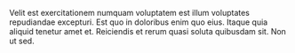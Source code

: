Velit est exercitationem numquam voluptatem est illum voluptates repudiandae excepturi. Est quo in doloribus enim quo eius. Itaque quia aliquid tenetur amet et. Reiciendis et rerum quasi soluta quibusdam sit. Non ut sed.